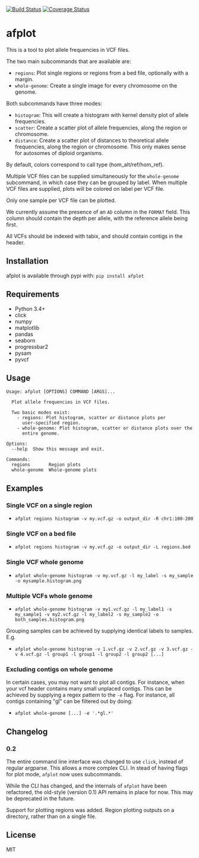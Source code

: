 [![Build Status](https://travis-ci.org/sndrtj/afplot.svg?branch=master)](https://travis-ci.org/sndrtj/afplot)
[![Coverage Status](https://coveralls.io/repos/github/sndrtj/afplot/badge.svg?branch=master)](https://coveralls.io/github/sndrtj/afplot?branch=master)

# afplot

This is a tool to plot allele frequencies in VCF files.

The two main subcommands that are available are:
* `regions`: Plot single regions or regions from a bed file, 
   optionally with a margin. 
* `whole-genome`: Create a single image for every chromosome 
   on the genome.

Both subcommands have three modes:

* `histogram`: This will create a histogram with kernel density 
   plot of allele frequencies.
* `scatter`: Create a scatter plot of allele frequencies, along 
   the region or chromosome.
* `distance`: Create a scatter plot of distances to theoretical 
   allele frequencies, along the region or chromosome. This only 
   makes sense for autosomes of diploid organisms.

By default, colors correspond to call type (hom_alt/ref/hom_ref). 

Multiple VCF files can be supplied simultaneously for the 
`whole-genome` subcommand, in which case they can be grouped by 
label. When multiple VCF files are supplied, plots will be 
colored on label per VCF file. 

Only one sample per VCF file can be plotted. 

We currently assume the presence of an `AD` column in the 
`FORMAT` field. This column should contain the depth per allele, 
with the reference allele being first.
 
All VCFs should be indexed with tabix, and should contain 
contigs in the header.

## Installation

afplot is available through pypi with:
`pip install afplot` 


## Requirements

* Python 3.4+
* click
* numpy
* matplotlib
* pandas
* seaborn
* progressbar2
* pysam
* pyvcf

## Usage

```text
Usage: afplot [OPTIONS] COMMAND [ARGS]...

  Plot allele frequencies in VCF files.

  Two basic modes exist:
    - regions: Plot histogram, scatter or distance plots per
      user-specified region.
    - whole-genome: Plot histogram, scatter or distance plots over the
      entire genome.

Options:
  --help  Show this message and exit.

Commands:
  regions       Region plots
  whole-genome  Whole-genome plots
```

## Examples

### Single VCF on a single region

* `afplot regions histogram -v my.vcf.gz -o output_dir -R chr1:100-200`

### Single VCF on a bed file

* `afplot regions histogram -v my.vcf.gz -o output_dir -L regions.bed`

### Single VCF whole genome

* `afplot whole-genome histogram -v my.vcf.gz -l my_label -s my_sample -o mysample.histogram.png`

### Multiple VCFs whole genome

* `afplot whole-genome histogram -v my1.vcf.gz -l my_label1 -s my_sample1 -v my2.vcf.gz -l my_label2 -s my_sample2 -o both_samples.histogram.png` 

Grouping samples can be achieved by supplying identical labels 
to samples. E.g.

* `afplot whole-genome histogram -v 1.vcf.gz -v 2.vcf.gz -v 3.vcf.gz -v 4.vcf.gz -l group1 -l group1 -l group2 -l group2 [...] `

### Excluding contigs on whole genome

In certain cases, you may not want to plot all contigs.
For instance, when your vcf header contains many small unplaced contigs. 
This can be achieved by supplying a regex pattern to the `-e` flag.
For instance, all contigs containing "gl" can be filtered out by doing:

* `afplot whole-genome [...] -e '.*gl.*' `

## Changelog

### 0.2

The entire command line interface was changed to use `click`,
instead of regular argparse. This allows a more complex CLI.
In stead of having flags for plot mode, `afplot` now uses 
subcommands. 

While the CLI has changed, and the internals of `afplot` have 
been refactored, the old-style (version 0.1) API remains in 
place for now. This may be deprecated in the future.

Support for plotting regions was added. Region plotting outputs
on a directory, rather than on a single file. 

## License

MIT

